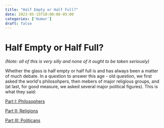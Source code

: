 ```yaml
---
title: "Half Empty or Half Full?"
date: 2023-05-15T10:00:06-05:00
categories: ['Humor']
draft: false
---
```


# Half Empty or Half Full?

*(Note: all of this is very silly and none of it ought to be taken seriously)*

Whether the glass is half empty or half full is and has always been a matter of much debate. In a question to answer this age - old question, we first asked the world's philosohpers, then mebers of major religious groups, and (at last, for good measure, we asked several major political figures). This is what they said:

[Part I: Philosophers](/humor/glass/phil)

[Part II: Religions](/humor/glass/religion)

[Part III: Politicans](/humor/glass/politics)

